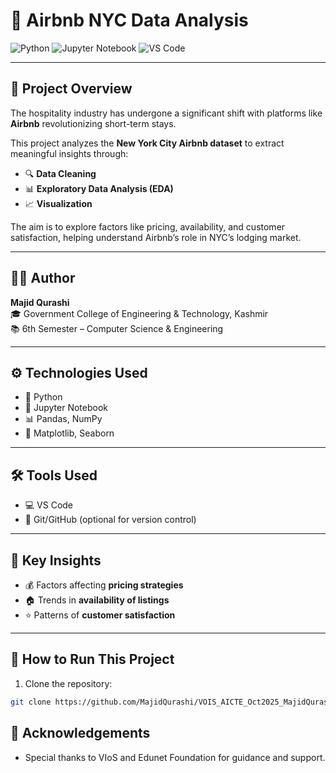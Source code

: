 # 🏨 Airbnb NYC Data Analysis

![Python](https://img.shields.io/badge/Python-3.11-blue?logo=python&logoColor=white) 
![Jupyter Notebook](https://img.shields.io/badge/Jupyter-Notebook-orange?logo=jupyter&logoColor=white)
![VS Code](https://img.shields.io/badge/VS%20Code-1.79-blue?logo=visual-studio-code&logoColor=white)

---

## 📌 Project Overview
The hospitality industry has undergone a significant shift with platforms like **Airbnb** revolutionizing short-term stays.  

This project analyzes the **New York City Airbnb dataset** to extract meaningful insights through:  
- 🔍 **Data Cleaning**  
- 📊 **Exploratory Data Analysis (EDA)**  
- 📈 **Visualization**  

The aim is to explore factors like pricing, availability, and customer satisfaction, helping understand Airbnb’s role in NYC’s lodging market.

---

## 👨‍💻 Author
**Majid Qurashi**  
🎓 Government College of Engineering & Technology, Kashmir  
📚 6th Semester – Computer Science & Engineering  

---

## ⚙️ Technologies Used
- 🐍 Python  
- 📒 Jupyter Notebook  
- 📊 Pandas, NumPy  
- 🎨 Matplotlib, Seaborn  

---

## 🛠️ Tools Used
- 💻 VS Code  
- 📂 Git/GitHub (optional for version control)  

---

## 🎯 Key Insights
- 💰 Factors affecting **pricing strategies**  
- 🏠 Trends in **availability of listings**  
- ⭐ Patterns of **customer satisfaction**  

---

## 🚀 How to Run This Project
1. Clone the repository:  
```bash
git clone https://github.com/MajidQurashi/VOIS_AICTE_Oct2025_MajidQurashi.git
```
## 🙏 Acknowledgements

- Special thanks to VIoS and Edunet Foundation for guidance and support.
